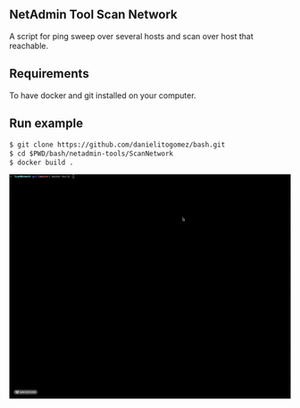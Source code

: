 ## NetAdmin Tool Scan Network
A script for ping sweep over several hosts and scan over host that reachable.

## Requirements
To have docker and git installed on your computer.

## Run example
```
$ git clone https://github.com/danielitogomez/bash.git
$ cd $PWD/bash/netadmin-tools/ScanNetwork
$ docker build .
```

![](example.gif)